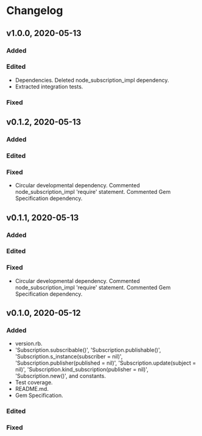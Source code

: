 # Changelog

## v1.0.0, 2020-05-13

### Added

### Edited

- Dependencies. Deleted node_subscription_impl dependency.
- Extracted integration tests.

### Fixed

## v0.1.2, 2020-05-13

### Added

### Edited

### Fixed

- Circular developmental dependency. Commented node_subscription_impl
  'require' statement. Commented Gem Specification dependency.

## v0.1.1, 2020-05-13

### Added

### Edited

### Fixed

- Circular developmental dependency. Commented node_subscription_impl
 'require' statement. Commented Gem Specification dependency.

## v0.1.0, 2020-05-12

### Added

- version.rb.
- 'Subscription.subscribable()', 'Subscription.publishable()', 
'Subscription.s_instance(subscriber = nil)', 
'Subscription.publisher(published = nil)', 'Subscription.update(subject = nil)',
 'Subscription.kind_subscription(publisher = nil)', 'Subscription.new()', and 
 constants.
- Test coverage.
- README.md.
- Gem Specification.

### Edited

### Fixed
